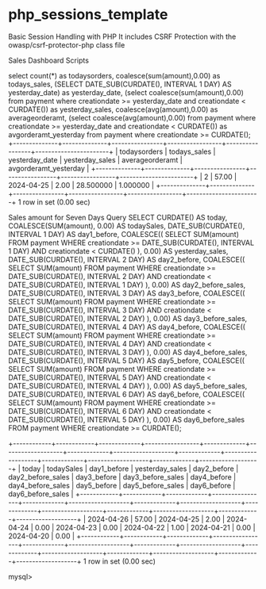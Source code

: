 # php_sessions_template
Basic Session Handling with PHP
It includes CSRF Protection with the owasp/csrf-protector-php class file


Sales Dashboard Scripts

select count(*) as todaysorders, coalesce(sum(amount),0.00) as todays_sales, (SELECT DATE_SUB(CURDATE(), INTERVAL 1 DAY) AS yesterday_date) as
yesterday_date, (select coalesce(sum(amount),0.00) from payment where creationdate >= yesterday_date and creationdate < CURDATE()) as yesterday_sales, coalesce(avg(amount),0.00) as averageorderamt, (select coalesce(avg(amount),0.00) from payment where creationdate >= yesterday_date and creationdate < CURDATE()) as avgorderamt_yesterday  from payment where creationdate >= CURDATE();
+--------------+--------------+----------------+-----------------+-----------------+-----------------------+
| todaysorders | todays_sales | yesterday_date | yesterday_sales | averageorderamt | avgorderamt_yesterday |
+--------------+--------------+----------------+-----------------+-----------------+-----------------------+
|            2 |        57.00 | 2024-04-25     |            2.00 |       28.500000 |              1.000000 |
+--------------+--------------+----------------+-----------------+-----------------+-----------------------+
1 row in set (0.00 sec)


Sales amount for Seven Days Query
SELECT 
    CURDATE() AS today,
    COALESCE(SUM(amount), 0.00) AS todaySales,
    DATE_SUB(CURDATE(), INTERVAL 1 DAY) AS day1_before,
    COALESCE((
        SELECT SUM(amount) FROM payment
        WHERE creationdate >= DATE_SUB(CURDATE(), INTERVAL 1 DAY)
        AND creationdate < CURDATE()
    ), 0.00) AS yesterday_sales,
    DATE_SUB(CURDATE(), INTERVAL 2 DAY) AS day2_before,
    COALESCE((
        SELECT SUM(amount) FROM payment
        WHERE creationdate >= DATE_SUB(CURDATE(), INTERVAL 2 DAY)
        AND creationdate < DATE_SUB(CURDATE(), INTERVAL 1 DAY)
    ), 0.00) AS day2_before_sales,
    DATE_SUB(CURDATE(), INTERVAL 3 DAY) AS day3_before,
    COALESCE((
        SELECT SUM(amount) FROM payment
        WHERE creationdate >= DATE_SUB(CURDATE(), INTERVAL 3 DAY)
        AND creationdate < DATE_SUB(CURDATE(), INTERVAL 2 DAY)
    ), 0.00) AS day3_before_sales,
    DATE_SUB(CURDATE(), INTERVAL 4 DAY) AS day4_before,
    COALESCE((
        SELECT SUM(amount) FROM payment
        WHERE creationdate >= DATE_SUB(CURDATE(), INTERVAL 4 DAY)
        AND creationdate < DATE_SUB(CURDATE(), INTERVAL 3 DAY)
    ), 0.00) AS day4_before_sales,
    DATE_SUB(CURDATE(), INTERVAL 5 DAY) AS day5_before,
    COALESCE((
        SELECT SUM(amount) FROM payment
        WHERE creationdate >= DATE_SUB(CURDATE(), INTERVAL 5 DAY)
        AND creationdate < DATE_SUB(CURDATE(), INTERVAL 4 DAY)
    ), 0.00) AS day5_before_sales,
    DATE_SUB(CURDATE(), INTERVAL 6 DAY) AS day6_before,
    COALESCE((
        SELECT SUM(amount) FROM payment
        WHERE creationdate >= DATE_SUB(CURDATE(), INTERVAL 6 DAY)
        AND creationdate < DATE_SUB(CURDATE(), INTERVAL 5 DAY)
    ), 0.00) AS day6_before_sales
FROM payment
WHERE creationdate >= CURDATE();

+------------+------------+-------------+-----------------+-------------+-------------------+-------------+-------------------+-------------+-------------------+-------------+-------------------+-------------+-------------------+
| today      | todaySales | day1_before | yesterday_sales | day2_before | day2_before_sales | day3_before | day3_before_sales | day4_before | day4_before_sales | day5_before | day5_before_sales | day6_before | day6_before_sales |
+------------+------------+-------------+-----------------+-------------+-------------------+-------------+-------------------+-------------+-------------------+-------------+-------------------+-------------+-------------------+
| 2024-04-26 |      57.00 | 2024-04-25  |            2.00 | 2024-04-24  |              0.00 | 2024-04-23  |              0.00 | 2024-04-22  |              1.00 | 2024-04-21  |              0.00 | 2024-04-20  |              0.00 |
+------------+------------+-------------+-----------------+-------------+-------------------+-------------+-------------------+-------------+-------------------+-------------+-------------------+-------------+-------------------+
1 row in set (0.00 sec)

mysql> 


